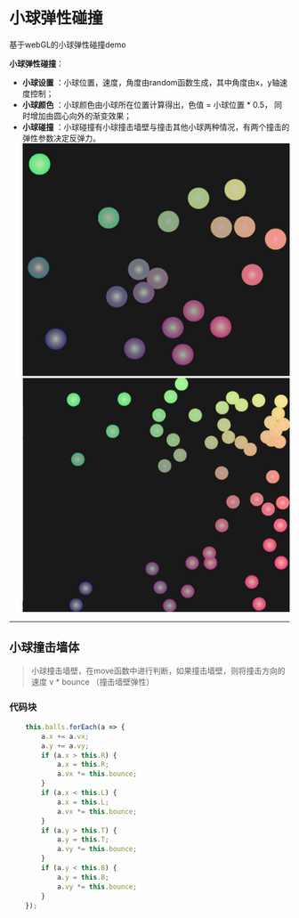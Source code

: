 # 小球弹性碰撞
基于webGL的小球弹性碰撞demo

**小球弹性碰撞**：

- **小球设置** ：小球位置，速度，角度由random函数生成，其中角度由x，y轴速度控制；
- **小球颜色** ：小球颜色由小球所在位置计算得出，色值 = 小球位置 * 0.5， 同时增加由圆心向外的渐变效果；
- **小球碰撞** ：小球碰撞有小球撞击墙壁与撞击其他小球两种情况，有两个撞击的弹性参数决定反弹力。
 ![Alt text](./WechatIMG64.jpeg)
![Alt text](./WechatIMG63.jpeg)

-------------------


## 小球撞击墙体

> 小球撞击墙壁，在move函数中进行判断，如果撞击墙壁，则将撞击方向的速度 v * bounce （撞击墙壁弹性）
> 
### 代码块
``` javascript
    this.balls.forEach(a => {
        a.x += a.vx;
        a.y += a.vy;
        if (a.x > this.R) {
            a.x = this.R;
            a.vx *= this.bounce;
        }
        if (a.x < this.L) {
            a.x = this.L;
            a.vx *= this.bounce;
        }
        if (a.y > this.T) {
            a.y = this.T;
            a.vy *= this.bounce;
        }
        if (a.y < this.B) {
            a.y = this.B;
            a.vy *= this.bounce;
        }
    });
```